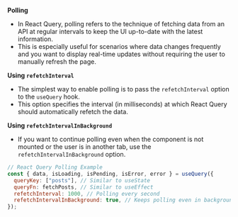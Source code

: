  **Polling**
   - In React Query, polling refers to the technique of fetching data from an API at regular intervals to keep the UI up-to-date with the latest information. 
   - This is especially useful for scenarios where data changes frequently and you want to display real-time updates without requiring the user to manually refresh the page.
   
   **Using `refetchInterval`**
   - The simplest way to enable polling is to pass the `refetchInterval` option to the `useQuery` hook. 
   - This option specifies the interval (in milliseconds) at which React Query should automatically refetch the data.
   
   **Using `refetchIntervalInBackground`**
   - If you want to continue polling even when the component is not mounted or the user is in another tab, use the `refetchIntervalInBackground` option.
   
   ```jsx
   // React Query Polling Example
   const { data, isLoading, isPending, isError, error } = useQuery({
     queryKey: ["posts"], // Similar to useState
     queryFn: fetchPosts, // Similar to useEffect
     refetchInterval: 1000, // Polling every second
     refetchIntervalInBackground: true, // Keeps polling even in background
   });
